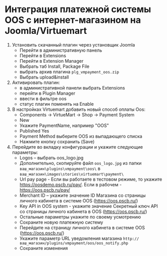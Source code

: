 ﻿# Интеграция платежной системы OOS с интернет-магазином на Joomla/Virtuemart

1. Установить скачанный плагин через установщик Joomla
	* Перейти в административную панель
	* Перейти в Extensions
	* Перейти в Extension Manager
	* Выбрать таб Install, Package File
	* выбрать архив плагина `plg_vmpayment_oos.zip`
	* Выбрать upload&install
2. Активировать плагин:
	* в административной панели выбрать Extensions
	* перейти в Plugin Manager
	* ввести в фильтре oos
	* статус плагин поменять на Enable
3. В настройках Virtuemart добавить новый способ оплаты Oos:
	* Components -> VirtueMart -> Shop -> Payment System
	* New
	* Укажите PaymentName, например "OOS"
	* Published Yes
	* Payment Method выберите OOS из выпадающего списка
	* Нажмите кнопку сохранить (Save)
4. Перейдите во вкладку конфигурации и укажите следующие параметры:
	* Logos – выбрать oos_logo.jpg
	* Дополнительно, скопируйте файл `oos_logo.jpg` из папки `ваш_магазин\plugins\vmpayment\oos\` в `ваш_магазин\images\stories\virtuemart\payment\`
	* Url pay page - Если вы работаете в тестовом режиме, то укажите https://oosdemo.pscb.ru/pay/. Если в рабочем - https://oos.pscb.ru/pay/ 
	* Merchant ID – укажите значение ID Магазина со страницы личного кабинета в системе OOS (https://oos.pscb.ru/)
	* Key API in OOS system - укажите значение Секретный ключ API со страницы личного кабинета в OOS (https://oos.pscb.ru/)
	* Остальные параметры укажите по своему усмотрению
	* Сохраните новую платежную систему
	* Перейдите на страницу личного кабинета в системе OOS (https://oos.pscb.ru/)
	* Укажите параметр URL уведомления магазина `http://ваш_магазин/plugins/vmpayment/oos/oos_notify.php`
	* Сохраните изменения
